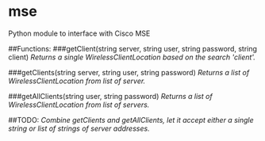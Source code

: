 # mse
Python module to interface with Cisco MSE

##Functions:
###getClient(string server, string user, string password, string client)
 *Returns a single WirelessClientLocation based on the search 'client'.*

###getClients(string server, string user, string password)
 *Returns a list of WirelessClientLocation from list of server.*

###getAllClients(string user, string password)
 *Returns a list of WirelessClientLocation from list of servers.*
 
##TODO:
  *Combine getClients and getAllClients, let it accept either a single string or list of strings of server addresses.*
